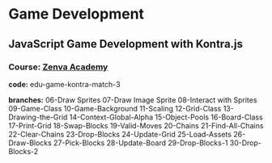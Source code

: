 # Game Development

## JavaScript Game Development with Kontra.js 

### Course: [Zenva Academy](https://zenva.com)

**code:** edu-game-kontra-match-3

**branches:**
06-Draw Sprites
07-Draw Image Sprite
08-Interact with Sprites
09-Game-Class
10-Game-Background
11-Scaling
12-Grid-Class
13-Drawing-the-Grid
14-Context-Global-Alpha
15-Object-Pools
16-Board-Class
17-Print-Grid
18-Swap-Blocks
19-Valid-Moves
20-Chains
21-Find-All-Chains
22-Clear-Chains
23-Drop-Blocks
24-Update-Grid
25-Load-Assets
26-Draw-Blocks
27-Pick-Blocks
28-Update-Board
29-Drop-Blocks-1
30-Drop-Blocks-2
